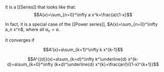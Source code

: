It is a [[Series]] that looks like that:
$$A(x)=\sum_{n=0}^\infty a x^k=\frac{a}{1-x}$$

In fact, it is a special case of the [[Power series]], $A(x)=\sum_{n=0}^\infty a_n x^n$, where all $a_n=a$.

It converges if 

$$A'(x)=a\sum_{k=1}^\infty k x^{k-1}$$

$$A^{(d)}(x)=a\sum_{k=d}^\infty k^\underline{d} x^{k-d}=a\sum_{k=0}^\infty (k+d)^\underline{d} x^{k}=\frac{an!}{(1-x)^{k+1}}$$
